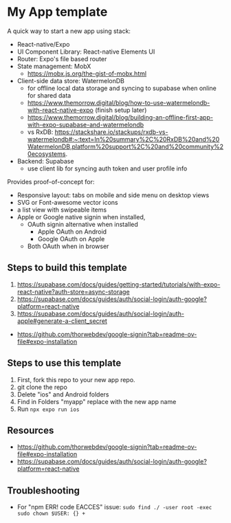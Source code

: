 # My App template

A quick way to start a new app using stack:

* React-native/Expo
* UI Component Library: React-native Elements UI
* Router: Expo's file based router
* State management: MobX
    * https://mobx.js.org/the-gist-of-mobx.html
* Client-side data store: WatermelonDB
    * for offline local data storage and syncing to supabase when online for shared data
    * https://www.themorrow.digital/blog/how-to-use-watermelondb-with-react-native-expo (finish setup later)
    * https://www.themorrow.digital/blog/building-an-offline-first-app-with-expo-supabase-and-watermelondb
    * vs RxDB: https://stackshare.io/stackups/rxdb-vs-watermelondb#:~:text=In%20summary%2C%20RxDB%20and%20WatermelonDB,platform%20support%2C%20and%20community%20ecosystems.
* Backend: Supabase 
    * use client lib for syncing auth token and user profile info


Provides proof-of-concept for:

* Responsive layout: tabs on mobile and side menu on desktop views
* SVG or Font-awesome vector icons
* a list view with swipeable items
* Apple or Google native signin when installed, 
    * OAuth signin alternative when installed
        * Apple OAuth on Android
        * Google OAuth on Apple
    * Both OAuth when in browser

## Steps to build this template

1. https://supabase.com/docs/guides/getting-started/tutorials/with-expo-react-native?auth-store=async-storage
2. https://supabase.com/docs/guides/auth/social-login/auth-google?platform=react-native
3. https://supabase.com/docs/guides/auth/social-login/auth-apple#generate-a-client_secret

* https://github.com/thorwebdev/google-signin?tab=readme-ov-file#expo-installation

## Steps to use this template

1. First, fork this repo to your new app repo.
2. git clone the repo
3. Delete "ios" and Android folders
4. Find in Folders "myapp" replace with the new app name
5. Run `npx expo run ios`

## Resources

* https://github.com/thorwebdev/google-signin?tab=readme-ov-file#expo-installation
* https://supabase.com/docs/guides/auth/social-login/auth-google?platform=react-native



## Troubleshooting

* For "npm ERR! code EACCES" issue: `sudo find ./ -user root -exec sudo chown $USER: {} +`

